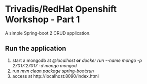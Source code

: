 # Trivadis/RedHat Openshift Workshop - Part 1

A simple Spring-boot 2 CRUD application.

## Run the application

1. start a mongodb at *@localhost* **or** *docker run --name mongo -p 27017:27017 -d mongo mongod*
2. run *mvn clean package spring-boot:run* 
3. access at http://localhost:8090/index.html